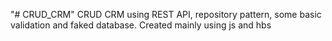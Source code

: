 "# CRUD_CRM" 
CRUD CRM using REST API, repository pattern, some basic validation and faked database. Created mainly using js and hbs
